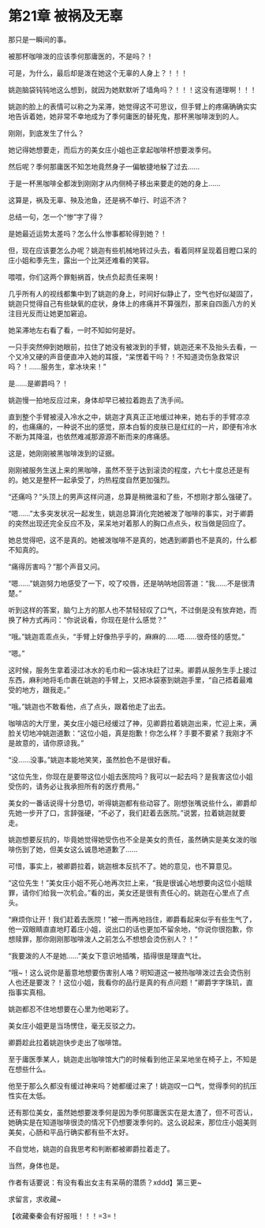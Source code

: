 # 第21章 被祸及无辜

那只是一瞬间的事。

被那杯咖啡泼的应该季何那庸医的，不是吗？！

可是，为什么，最后却是泼在她这个无辜的人身上？！！！

姚迦脑袋钝钝地这么想到，就因为她默默听了墙角吗？！！！这没有道理啊！！！

姚迦的脸上的表情可以称之为呆滞，她觉得这不可思议，但手臂上的疼痛确确实实地告诉着她，她非常不幸地成为了季何庸医的替死鬼，那杯黑咖啡泼到的人。

刚刚，到底发生了什么？

她记得她想要走，而后方的美女庄小姐也正拿起咖啡杯想要泼季何。

然后呢？季何那庸医不知怎地竟然身子一偏敏捷地躲了过去……

于是一杯黑咖啡全都泼到刚刚才从内侧椅子移出来要走的她的身上……

这算是，祸及无辜、殃及池鱼，还是祸不单行、时运不济？

总结一句，怎一个“惨”字了得？

是她最近运势太差吗？怎么什么惨事都轮得到她？！

但，现在应该要怎么办呢？姚迦有些机械地转过头去，看着同样呈现着目瞪口呆的庄小姐和季先生，露出一个比哭还难看的笑容。

喂喂，你们这两个罪魁祸首，快点负起责任来啊！

几乎所有人的视线都集中到了姚迦的身上，时间好似静止了，空气也好似凝固了，姚迦只觉得自己有些缺氧的症状，身体上的疼痛并不算强烈，那来自四面八方的关注目光反而让她更加窘迫。

她呆滞地左右看了看，一时不知如何是好。

一只手突然伸到她眼前，拉住了她没有被泼到的手臂，姚迦还来不及抬头去看，一个又冷又硬的声音便直冲入她的耳膜，“呆愣着干吗？！不知道烫伤急救常识吗？！……服务生，拿冰块来！”

是……是卿爵吗？！

姚迦慢一拍地反应过来，身体却早已被拉着跑去了洗手间。

直到整个手臂被浸入冷水之中，姚迦才真真正正地缓过神来，她右手的手臂凉凉的，也痛痛的，一种说不出的感觉，原本白皙的皮肤已是红红的一片，即便有冷水不断为其降温，也依然难减那源源不断而来的疼痛感。

这是，她刚刚被黑咖啡泼到的证据。

刚刚被服务生送上来的黑咖啡，虽然不至于达到滚烫的程度，六七十度总还是有的。她又是整杯一起承受了，灼热程度自然更加强烈。

“还痛吗？”头顶上的男声这样问道，总算是稍微温和了些，不想刚才那么强硬了。

“嗯……”太多突发状况一起发生，姚迦总算消化完她被泼了咖啡的事实，对于卿爵的突然出现还完全反应不及，呆呆地对着那人的胸口点点头，权当做是回应了。

她总觉得吧，这不是真的。她被泼咖啡不是真的，她遇到卿爵也不是真的，什么都不知真的。

“痛得厉害吗？”那个声音又问。

“嗯……”姚迦努力地感受了一下，咬了咬唇，还是呐呐地回答道：“我……不是很清楚。”

听到这样的答案，脑勺上方的那人也不禁轻轻叹了口气，不过倒是没有放弃她，而换了种方式再问：“你说说看，你现在是什么感觉？”

“哦。”姚迦乖乖点头，“手臂上好像热乎乎的，麻麻的……唔……很奇怪的感觉。”

“嗯。”

这时候，服务生拿着浸过冰水的毛巾和一袋冰块赶了过来。卿爵从服务生手上接过东西，麻利地将毛巾裹在姚迦的手臂上，又把冰袋塞到姚迦手里，“自己捂着最难受的地方，跟我走。”

“哦。”姚迦也不敢看他，点了点头，跟着他走了出去。

咖啡店的大厅里，美女庄小姐已经缓过了神，见卿爵拉着姚迦出来，忙迎上来，满脸关切地冲姚迦道歉：“这位小姐，真是抱歉！你怎么样？手要不要紧？我刚才不是故意的，请你原谅我。”

“没……没事。”姚迦本能地笑笑，虽然脸色不是很好看。

“这位先生，你现在是要带这位小姐去医院吗？我可以一起去吗？是我害这位小姐受伤的，请务必让我承担所有的医疗费用。”

美女的一番话说得十分恳切，听得姚迦都有些动容了。刚想张嘴说些什么，卿爵却先她一步开了口，言辞强硬，“不必了，我们赶着去医院。”说罢，拉着姚迦就要走。

姚迦想要反抗的，毕竟她觉得她受伤也不全是美女的责任，虽然确实是美女泼的咖啡伤到了她，但美女这么诚恳地道歉了……

可惜，事实上，被卿爵拉着，姚迦根本反抗不了。她的意见，也不算意见。

“这位先生！”美女庄小姐不死心地再次拦上来，“我是很诚心地想要向这位小姐赎罪，请你们给我一次机会。”看的出，美女还是很有责任心的。姚迦在心里点了点头。

“麻烦你让开！我们赶着去医院！”被一而再地挡住，卿爵看起来似乎有些生气了，他一双眼睛直直地盯着庄小姐，说出口的话也更加不留余地，“你说你很抱歉，你想赎罪，那你刚刚那咖啡泼人之前怎么不想想会烫伤别人？！”

“我要泼的人不是她……”美女下意识地插嘴，插得很是理直气壮。

“哦~！这么说你是蓄意地想要伤害别人咯？明知道这一被热咖啡泼过去会烫伤别人也还是要泼？！这位小姐，我看你的品行是真的有点问题！”卿爵字字珠玑，直指事实真相。

姚迦都忍不住地想要在心里为他喝彩了。

美女庄小姐更是当场愣住，毫无反驳之力。

卿爵趁此拉着姚迦快步走出了咖啡馆。

至于庸医季某人，姚迦走出咖啡馆大门的时候看到他正呆呆地坐在椅子上，不知是在想些什么。

他至于那么久都没有缓过神来吗？她都缓过来了！姚迦叹一口气，觉得季何的抗压性实在太低。

还有那位美女，虽然她想要泼季何是因为季何那庸医实在是太渣了，但不可否认，她确实是在知道咖啡很烫的情况下仍想要泼季何的。这么说起来，那位庄小姐美则美矣，心肠和平品行确实都有些不太好。

不自觉地，姚迦的自我思考和判断都被卿爵拉着走了。

当然，身体也是。

作者有话要说：有没有看出女主有呆萌的潜质？xddd】第三更~

求留言，求收藏~

【收藏秦秦会有好报哦！！！=3=！

